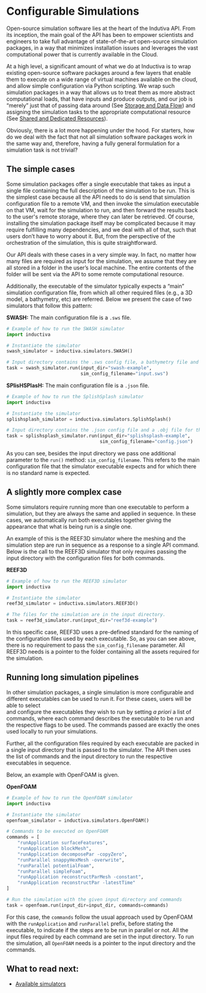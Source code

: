 # Configurable Simulations

Open-source simulation software lies at the heart of the Indutiva API. From its
inception, the main goal of the API has been to empower scientists and engineers
to take full advantage of state-of-the-art open-source simulation packages, in a
way that minimizes installation issues and leverages the vast computational power
that is currently available in the Cloud. 

At a high level, a significant amount of what we do at Inductiva is to wrap existing 
open-source software packages around a few layers that enable them to execute on
a wide range of virtual machines available on the cloud, and allow simple configuration 
via Python scripting. We wrap such simulation packages in a way that allows us to treat 
them as more abstract computational loads, that have inputs and produce outputs, and 
our job is “merely” just that of passing data around (See [Storage and Data Flow](./data_flow.md)) 
and assigning the simulation tasks to the appropriate computational resource (See 
[Shared and Dedicated Resources](./shared_dedicated_resources.md)).

Obviously, there is a lot more happening under the hood. For starters, how do we deal 
with the fact that not all simulation software packages work in the same way and, 
therefore, having a fully general formulation for a simulation task is not trivial? 

## The simple cases

Some simulation packages offer a single executable that takes as input a single 
file containing the full description of the simulation to be run. This is the simplest 
case because all the API needs to do is send that simulation configuration file to a 
remote VM, and then invoke the simulation executable on that VM, wait for the simulation to 
run, and then forward the results back to the user's remote storage, where they can 
later be retrieved. Of course, installing the simulation package itself may be 
complicated because it may require fulfilling many dependencies, and we deal with all 
of that, such that users don’t have to worry about it. But, from the perspective of the 
orchestration of the simulation, this is quite straightforward.

Our API deals with these cases in a very simple way. In fact, no matter how many
files are required as input for the simulation, we assume that they are all stored
in a folder in the user’s local machine. The entire contents of the folder will be
sent via the API to some remote computational resource. 

Additionally, the executable of the simulator typically expects a “main” simulation configuration
file, from which all other required files (e.g., a 3D model, a bathymetry, etc) are
referred. Below we present the case of two simulators that follow this pattern:

**SWASH:** The main configuration file is a `.sws` file.
```python
# Example of how to run the SWASH simulator
import inductiva

# Instantiate the simulator
swash_simulator = inductiva.simulators.SWASH()

# Input directory contains the .sws config file, a bathymetry file and other files.
task = swash_simulator.run(input_dir="swash-example",
                           sim_config_filename="input.sws")

```

**SPlisHSPlasH:** The main configuration file is a `.json` file.
```python
# Example of how to run the SplishSplash simulator
import inductiva

# Instantiate the simulator
splishsplash_simulator = inductiva.simulators.SplishSplash()

# Input directory contains the .json config file and a .obj file for the domain.
task = splishsplash_simulator.run(input_dir="splishsplash-example",
                                  sim_config_filename="config.json")
```

As you can see, besides the input directory we pass one additional parameter to
the `run()` method: `sim_config_filename`. This refers to the main configuration
file that the simulator executable expects and for which there is no standard name is expected.

## A slightly more complex case

Some simulators require running more than one executable to perform a simulation, 
but they are always the same and applied in sequence. In these cases, we 
automatically run both executables together giving the appearance that what is 
being run is a single one. 

An example of this is the REEF3D simulator where the meshing and the simulation step
are run in sequence as a response to a single API command. Below is the
call to the REEF3D simulator that only requires passing the input directory
with the configuration files for both commands.

**REEF3D**

```python
# Example of how to run the REEF3D simulator
import inductiva

# Instantiate the simulator
reef3d_simulator = inductiva.simulators.REEF3D()

# The files for the simulation are in the input directory.
task = reef3d_simulator.run(input_dir="reef3d-example")
```

In this specific case, REEF3D uses a pre-defined standard for the naming of the
configuration files used by each executable. So, as you can see above, there is
no requirement to pass the `sim_config_filename` parameter. All REEF3D needs is a
pointer to the folder containing all the assets required for the simulation.

## Running long simulation pipelines

In other simulation packages, a single simulation is more configurable and different
executables can be used to run it. For these cases, users will be able to select  
and configure the executables they wish to run by setting _a priori_ a list of 
commands, where each command describes the executable to be run and the respective
flags to be used. The commands passed are exactly the ones used locally to
run your simulations. 

Further, all the configuration files required by each executable are packed in
a single input directory that is passed to the simulator. The API then uses the 
list of commands and the input directory to run the respective executables in sequence.

Below, an example with OpenFOAM is given.

**OpenFOAM**
```python
# Example of how to run the OpenFOAM simulator
import inductiva

# Instantiate the simulator
openfoam_simulator = inductiva.simulators.OpenFOAM()

# Commands to be executed on OpenFOAM
commands = [
    "runApplication surfaceFeatures",
    "runApplication blockMesh",
    "runApplication decomposePar -copyZero",
    "runParallel snappyHexMesh -overwrite",
    "runParallel potentialFoam",
    "runParallel simpleFoam",
    "runApplication reconstructParMesh -constant",
    "runApplication reconstructPar -latestTime"
]

# Run the simulation with the given input directory and commands
task = openfoam.run(input_dir=input_dir, commands=commands)
```

For this case, the `commands` follow the usual approach used by OpenFOAM with the 
`runApplication` and `runParallel` prefix, before stating the executable, to indicate if the steps are to be run in parallel or not. All the input files required
by each command are set in the input directory. To run the simulation, all
`OpenFOAM` needs is a pointer to the input directory and the commands.


## What to read next:

- [Available simulators](./simulators/index.md)
